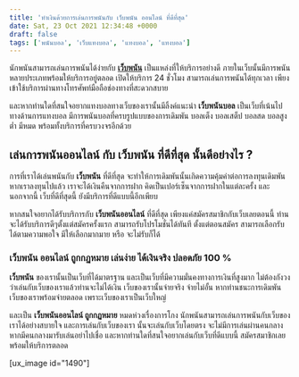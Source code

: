```yaml
---
title: 'ทำเงินด้วยการเล่นการพนันกับ เว็บพนัน ออนไลน์ ที่ดีที่สุด'
date: Sat, 23 Oct 2021 12:34:48 +0000
draft: false
tags: ['พนันบอล', 'เว็บแทงบอล', 'แทงบอล', 'แทงบอล']
---
```


นักพนันสามารถเล่นการพนันได้ง่ายกับ [**เว็บพนัน**](/archives/) เป็นแหล่งที่ให้บริการอย่างดี ภายในเว็บนั้นมีการพนันหลายประเภทพร้อมให้บริการอยู่ตลอด เปิดให้บริการ 24 ชั่วโมง สามารถเล่นการพนันได้ทุกเวลา เพียงเข้าใช้บริการผ่านทางโทรศัพท์มือถือช่องทางที่สะดวกสบาย

และหากท่านใดที่สนใจอยากแทงบอลทางเว็บของเรานั้นมีลิ้งค์แนะนำ **เว็บพนันบอล** เป็นเว็บที่เน้นไปทางด้านการแทงบอล มีการพนันบอลที่ครบรูปแบบของการเดิมพัน บอลเต็ง บอลเสต็ป บอลสด บอลสูงต่ำ มีหมด พร้อมทั้งบริการที่ครบวงจรอีกด้วย

**เล่นการพนันออนไลน์ กับ เว็บพนัน ที่ดีที่สุด นั้นดีอย่างไร ?**
---------------------------------------------------------------

การที่เราได้เล่นพนันกับ **เว็บพนัน** ที่ดีที่สุด จะทำให้การเดิมพันนั้นเกิดความคุ้มค่าต่อการลงทุนเดิมพัน หากเราลงทุนไปแล้ว เราจะได้เงินคืนจากการฝาก คิดเป็นเปอร์เซ็นจากการฝากในแต่ละครั้ง และนอกจากนี้ เว็บที่ดีที่สุดนี้ ยังมีบริการที่ดีแบบนี้อีกเพียบ

หากสนใจอยากได้รับบริการกับ **เว็บพนันออนไลน์** ที่ดีที่สุด เพียงแค่สมัครสมาชิกกับเว็บเลยตอนนี้ ท่านจะได้รับบริการดีๆตั้งแต่สมัครครั้งแรก สามารถรับโปรโมชั่นได้ทันที ตั้งแต่ตอนสมัคร สามารถเลือกรับได้ตามความพอใจ มีให้เลือกมากมาย หรือ จะไม่รับก็ได้

### **เว็บพนัน ออนไลน์ ถูกกฏหมาย เล่นง่าย ได้เงินจริง ปลอดภัย 100 %**

**เว็บพนัน** ของเรานั้นเป็นเว็บที่ได้มาตรฐาน และเป็นเว็บที่มีความมั่นคงทางการเงินที่สูงมาก ไม่ต้องกังวงว่าเล่นกับเว็บของเราแล้วท่านจะไม่ได้เงิน เว็บของเรานั้นจ่ายจริง จ่ายไม่อั้น หากท่านชนะการเดิมพัน เว็บของเราพร้อมจ่ายตลอด เพราะเว็บของเราเป็นเว็บใหญ่

และเป็น **เว็บพนันออนไลน์ ถูกกฏหมาย** หมดห่วงเรื่องการโกง นักพนันสามารถเล่นการพนันกับเว็บของเราได้อย่างสบายใจ และการเล่นกับเว็บของเรา นั้นจะเล่นกับเว็บโดยตรง จะไม่มีการเล่นผ่านคนกลาง หากมีคนกลางมารับเล่นอย่าไปเชื่อ และหากท่านใดที่สนใจอยากเล่นกับเว็บที่ดีแบบนี้ สมัครสมาชิกเลย พร้อมให้บริการตลอด

\[ux\_image id="1490"\]